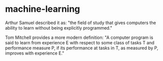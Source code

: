# machine-learning

Arthur Samuel described it as: "the field of study that gives computers the ability to learn without being explicitly programmed."

Tom Mitchell provides a more modern definition: "A computer program is said to learn from experience E with respect to some class of tasks T and performance measure P, if its performance at tasks in T, as measured by P, improves with experience E."
